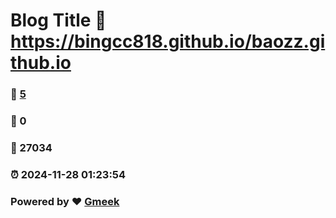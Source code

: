 # Blog Title :link: https://bingcc818.github.io/baozz.github.io 
### :page_facing_up: [5](https://bingcc818.github.io/baozz.github.io/tag.html) 
### :speech_balloon: 0 
### :hibiscus: 27034 
### :alarm_clock: 2024-11-28 01:23:54 
### Powered by :heart: [Gmeek](https://github.com/Meekdai/Gmeek)
